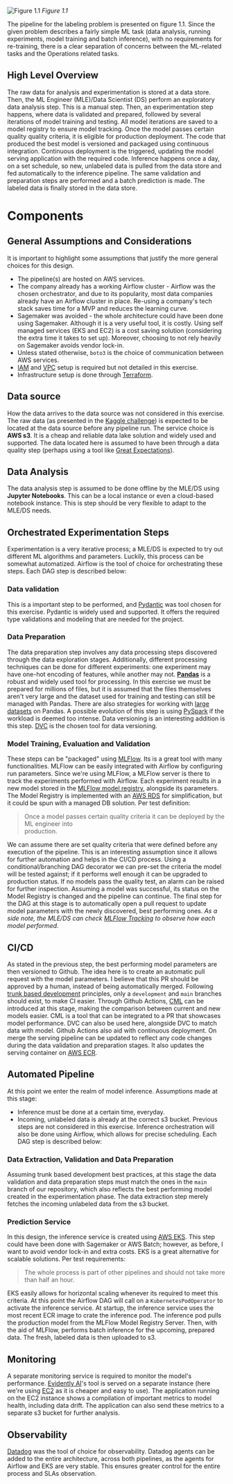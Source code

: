 
![Figure 1.1](https://github.com/mairabaptista/mlops_belvo_challenge/assets/15002658/3da562ec-4aaf-4216-b809-2ef14e98e598)
*Figure 1.1*

The pipeline for the labeling problem is presented on figure 1.1. Since the given problem 
describes a fairly simple ML task (data analysis, running experiments, model training and batch inference), with no requirements for re-training, there is a clear separation of concerns between the ML-related tasks and the Operations related tasks. 
## High Level Overview
The raw data for analysis and experimentation is stored at a data store. Then, the ML Engineer (MLE)/Data Scientist (DS) perform an exploratory data analysis step. This is a manual step. Then, an experimentation step happens, where data is validated and prepared, followed by several iterations of model training and testing. All model iterations are saved to a model registry to ensure model tracking. Once the model passes certain quality quality criteria, it is eligible for production deployment. The code that produced the best model is versioned and packaged using continuous integration. Continuous deployment is the triggered, updating the model serving application with the required code. Inference happens once a day, on a set schedule, so new, unlabeled data is pulled from the data store and fed automatically to the inference pipeline. The same validation and preparation steps are performed and a batch prediction is made. The labeled data is finally stored in the data store.
# Components
## General Assumptions and Considerations
It is important to highlight some assumptions that justify the more general choices for this design.
- The pipeline(s) are hosted on AWS services. 
- The company already has a working Airflow cluster - Airflow was the chosen orchestrator, and due to its popularity, most data companies already have an Airflow cluster in place. Re-using a company's tech stack saves time for a MVP and reduces the learning curve. 
- Sagemaker was avoided - the whole architecture could have been done using Sagemaker. Although it is a very useful tool, it is costly. Using self managed services (EKS and EC2) is a cost saving solution (considering the extra time it takes to set up). Moreover, choosing to not rely heavily on Sagemaker avoids vendor lock-in.
- Unless stated otherwise, `boto3` is the choice of communication between AWS services. 
- [IAM](https://aws.amazon.com/iam/) and [VPC](https://aws.amazon.com/vpc/) setup is required but not detailed in this exercise. 
- Infrastructure setup is done through [Terraform](https://www.terraform.io/). 
## Data source
How the data arrives to the data source was not considered in this exercise. The raw data (as presented in the [Kaggle challenge](https://www.kaggle.com/datasets/sufyant/brazilian-real-bank-dataset)) is expected to be located at the data source before any pipeline run. The service choice is **AWS s3**. It is a cheap and reliable data lake solution and widely used and supported. The data located here is assumed to have been through a data quality step (perhaps using a tool like [Great Expectations](https://greatexpectations.io/)).
## Data Analysis
The data analysis step is assumed to be done offline by the MLE/DS using **Jupyter Notebooks**. This can be a local instance or even a cloud-based notebook instance. This is step should be very flexible to adapt to the MLE/DS needs.
## Orchestrated Experimentation Steps
Experimentation is a very iterative process; a MLE/DS is expected to try out different ML algorithms and parameters. Luckily, this process can be somewhat automatized. Airflow is the tool of choice for orchestrating these steps. Each DAG step is described below:
### Data validation
This is a important step to be performed, and [Pydantic](https://docs.pydantic.dev/latest/) was tool chosen for this exercise. Pydantic is widely used and supported. It offers the required type validations and modeling that are needed for the project. 
### Data Preparation
The data preparation step involves any data processing steps discovered through the data exploration stages. Additionally, different processing techniques can be done for different experiments: one experiment may have one-hot encoding of features, while another may not. [**Pandas**](https://pandas.pydata.org/) is a robust and widely used tool for processing. In this exercise we must be prepared for millions of files, but it is assumed that the files themselves aren't very large and the dataset used for training and testing can still be managed with Pandas. There are also strategies for working with [large datasets](https://pandas.pydata.org/docs/user_guide/scale.html) on Pandas. A possible evolution of this step is using [PySpark](https://spark.apache.org/docs/latest/api/python/index.html) if the workload is deemed too intense.
Data versioning is an interesting addition is this step. [DVC](https://dvc.org/) is the chosen tool for data versioning.
### Model Training, Evaluation and Validation
These steps can be "packaged" using [MLFlow](https://mlflow.org/). Its is a great tool with many functionalities. MLFlow can be easily integrated with Airflow by configuring run parameters. Since we're using MLFlow, a MLFlow server is there to track the experiments performed with Airflow. Each experiment results in a new model stored in the [MLFlow model registry](https://mlflow.org/docs/latest/model-registry.html), alongside its parameters.  The Model Registry is implemented with an [AWS RDS](https://aws.amazon.com/rds/) for simplification, but it could be spun with a managed DB solution. Per test definition: 

> Once a model passes certain quality criteria it can be deployed by the ML engineer into  
> production.

We can assume there are set quality criteria that were defined before any execution of the pipeline. This is an interesting assumption since it allows for further automation and helps in the CI/CD process. 
Using a conditional/branching DAG decorator we can pre-set the criteria the model will be tested against; if it performs well enough it can be upgraded to production status. If no models pass the quality test, an alarm can be raised for further inspection. Assuming a model was successful, its status on the Model Registry is changed and the pipeline can continue. 
The final step for the DAG at this stage is to automatically open a pull request to update model parameters with the newly discovered, best performing ones.
*As a side note, the MLE/DS can check [MLFlow Tracking](https://mlflow.org/docs/latest/tracking.html) to observe how each model performed.*
## CI/CD
As stated in the previous step, the best performing model parameters are then versioned to Github. The idea here is to create an automatic pull request with the model parameters. I believe that this PR should be approved  by a human, instead of being automatically merged. Following [trunk based development](https://www.atlassian.com/continuous-delivery/continuous-integration/trunk-based-development) principles, only a `development` and `main` branches should exist, to make CI easier. Through Github Actions, [CML](https://cml.dev/) can be introduced at this stage, making the comparison between current and new models easier. CML is a tool that can be integrated to a PR that showcases model performance. DVC can also be used here, alongside DVC to match data with model. 
Github Actions also aid with continuous deployment. On merge the serving pipeline can be updated to reflect any code changes during the data validation and preparation stages. It also updates the serving container on [AWS ECR](https://aws.amazon.com/ecr/).
## Automated Pipeline
At this point we enter the realm of model inference. Assumptions made at this stage:
- Inference must be done at a certain time, everyday.
- Incoming, unlabeled data is already at the correct s3 bucket. Previous steps are not considered in this exercise.
Inference orchestration will also be done using Airflow, which allows for precise scheduling. Each DAG step is described below:
### Data Extraction, Validation and Data Preparation
Assuming trunk based development best practices, at this stage the data validation and data preparation steps must match the ones in the `main` branch of our repository, which also reflects the best performing model created in the experimentation phase. The data extraction step merely fetches the incoming unlabeled data from the s3 bucket. 
### Prediction Service
In this design, the inference service is created using [AWS EKS](https://aws.amazon.com/eks/). This step could have been done with Sagemaker or AWS Batch; however, as before, I want to avoid vendor lock-in and extra costs. EKS is a great alternative for scalable solutions. Per test requirements:

> The whole process is part of other pipelines and should not take more than half an hour.

EKS easily allows for horizontal scaling whenever its required to meet this criteria. At this point the Airflow DAG will call on a `KubernetesPodOperator` to activate the inference service. At startup, the inference service uses the most recent ECR image to crate the inference pod. The inference pod pulls the production model from the MLFlow Model Registry Server. Then, with the aid of MLFlow, performs batch inference for the upcoming, prepared data. The fresh, labeled data is then uploaded to s3.
## Monitoring
A separate monitoring service is required to monitor the model's performance. [Evidently AI](https://www.evidentlyai.com/)'s tool is served on a separate instance (here we're using [EC2](https://aws.amazon.com/ec2/) as it is cheaper and easy to use). The application running on the EC2 instance shows a compilation of important metrics to model health, including data drift. The application can also send these metrics to a separate s3 bucket for further analysis. 
## Observability
[Datadog](https://www.datadoghq.com/) was the tool of choice for observability. Datadog agents can be added to the entire architecture, across both pipelines, as the agents for Airflow and EKS are very stable. This ensures greater control for the entire process and SLAs observation. 

